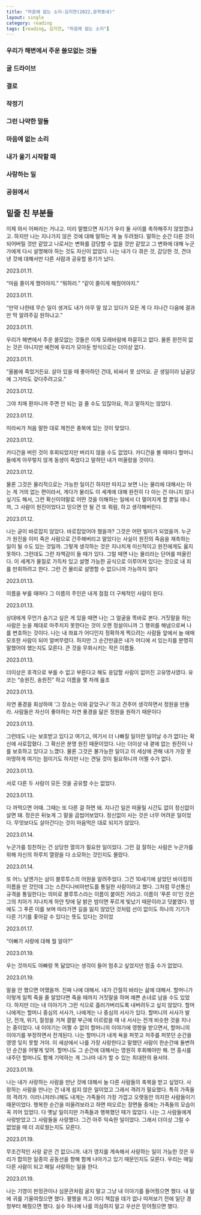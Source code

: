 ```yaml
---
title: "마음에 없는 소리-김지연(2022,문학동네)"
layout: single
category: reading
tags: [reading, 김지연, "마음에 없는 소리"]
---
```




### 우리가 해변에서 주운 쓸모없는 것들

### 굴 드라이브

### 결로

### 작정기

### 그런 나약한 말들

### 마음에 없는 소리

### 내가 울기 시작할 때

### 사랑하는 일

### 공원에서



## 밑줄 친 부분들

이제 와서 어쩌라는 거냐고. 미리 말했으면 자기가 우리 둘 사이를 축하해주지 않았겠냐고. 하지만 나는 지나가지 않은 것에 대해 말하는 게 늘 두려웠다. 말하는 순간 다른 것이 되어버릴 것만 같았고 나로서는 변화를 감당할 수 없을 것만 같았고 그 변화에 대해 누군가에게 다시 설명해야 하는 것도 자신이 없었다. 나는 내가 다 겪은 것, 감당한 것, 견뎌낸 것에 대해서만 다른 사람과 공유할 용기가 났다.

2023.01.11.

“마음 졸이게 했어야지.” “뭐하러.” “같이 졸이게 해줬어야지.”

2023.01.11.

“만약 나한테 무슨 일이 생겨도 내가 아무 말 않고 있다가 모든 게 다 지나간 다음에 결과만 딱 알려주길 원하냐고.”

2023.01.11.

우리가 해변에서 주운 쓸모없는 것들은 이제 모래바람에 파묻히고 없다. 물론 완전히 없는 것은 아니지만 예전에 우리가 모아둔 방식으로는 더이상 없다.

2023.01.11.

“올봄에 죽었거든요. 살아 있을 때 좋아하던 건데, 비싸서 못 샀어요. 곧 생일이라 납골당에 그거라도 갖다주려고요.”

2023.01.12.

그야 치매 환자니까 주면 안 되는 걸 줄 수도 있잖아요, 하고 말하지는 않았다.

2023.01.12.

미라씨가 처음 말한 대로 제천은 충북에 있는 것이 맞았다.

2023.01.12.

카디건을 버린 것이 후회되었지만 버리지 않을 수도 없었다. 카디건을 볼 때마다 할머니들에게 아무렇지 않게 동생이 죽었다고 말하던 내가 떠올랐을 것이다.

2023.01.12.

물론 그것은 물리적으로는 가능한 일이긴 하지만 따지고 보면 나는 물리에 대해서는 아는 게 거의 없는 편이라서, 게다가 물리도 이 세계에 대해 완전히 다 아는 건 아니지 않나 싶기도 해서, 그런 확신이야말로 어떤 것을 이해하는 일에서 더 멀어지게 할 뿐일 테니까, 그 사람이 원진이었다고 믿으면 안 될 건 또 뭐람, 하고 생각해버린다.

2023.01.12.

나는 굳이 바로잡지 않았다. 바로잡았어야 했을까? 그것은 어떤 빌미가 되었을까. 누군가 원진을 이미 죽은 사람으로 간주해버리고 말았다는 사실이 원진의 죽음을 재촉하는 일이 될 수도 있는 것일까. 그렇게 생각하는 것은 지나치게 미신적이고 원진에게도 옳지 못하다. 그런데도 그런 자책감이 들 때가 있다. 그럴 때면 나는 물리라는 단어를 떠올린다. 이 세계가 물질로 가득차 있고 설명 가능한 공식으로 이루어져 있다는 것으로 내 죄를 만회하려고 한다. 그런 건 물리로 설명할 수 없으니까 가능하지 않다

2023.01.13.

이름을 부를 때마다 그 이름의 주인은 내게 점점 더 구체적인 사람이 된다.    

2023.01.13.

상대에게 무언가 숨기고 싶은 게 있을 때면 나는 그 얼굴을 똑바로 본다. 거짓말을 하는 사람은 눈을 제대로 마주치지 못한다는 것이 오랜 정설이니까 그 행위를 해냄으로써 나를 변호하는 것이다. 나는 내 좌표가 어디인지 정확하게 찍으려는 사람들 앞에서 늘 애매모호한 사람이 되어 얼버무렸다. 하지만 그 순간만큼은 내가 어디에 서 있는지를 분명히 말했어야 했는지도 모른다. 큰 것을 무화시키는 작은 이름들.

2023.01.13.

더이상은 호격으로 부를 수 없고 부른다고 해도 응답할 사람이 없어진 고유명사였다. 유코는 “송원진, 송원진” 하고 이름을 몇 차례 읊조

2023.01.13.

자연 풍경을 회상하여 ‘그 장소는 이와 같았구나’ 하고 견주어 생각하면서 정원을 만들라. 사람들은 자신이 좋아하는 자연 풍경을 닮은 정원을 원하기 때문이다

2023.01.13.

그런데도 나는 보호받고 있다고 여기고, 여기서 더 나빠질 일이란 일어날 수가 없다는 확신에 사로잡혔다. 그 확신은 분명 원진 때문이었다. 나는 더이상 내 곁에 없는 원진이 나를 보호하고 있다고 느꼈다. 물론 그것은 불가능한 일이고 이 세상에 관해 내가 가장 못마땅하게 여기는 점이기도 하지만 나는 견딜 것이 필요하니까 어쩔 수가 없다.

2023.01.13.

서로 다른 두 사람이 모든 것을 공유할 수는 없었다.

2023.01.13.

다 까먹으면 어때. 그때는 또 다른 걸 하면 돼. 지나간 일은 떠올릴 시간도 없이 정신없이 살면 돼. 정은은 뒤늦게 그 말을 곱씹어보았다. 정신없이 사는 것은 너무 어려운 일이었다. 무엇보다도 살아간다는 것이 마음먹은 대로 되지가 않았다.

2023.01.14.

누군가를 칭찬하는 건 상당한 열의가 필요한 일이었다. 그런 걸 잘하는 사람은 누군가를 위해 자신의 하루치 열량을 다 소모하는 것인지도 몰랐다.

2023.01.14.

또 어느 날엔가는 삼이 블루투스의 어원을 알려주었다. 그건 10세기에 살았던 바이킹의 이름을 딴 것인데 그는 스칸디나비아반도를 통일한 사람이라고 했다. 그처럼 무선통신 규격을 통일한다는 의미로 블루투스라는 이름이 붙여진 거라고. 이름이 ‘푸른 이’인 것은 그의 치아가 지나치게 하얀 탓에 달 밝은 밤이면 푸르게 빛났기 때문이라고 덧붙였다. 밤에도 그 푸른 이를 보며 따라가면 길을 잃지 않았던 것처럼 선이 없이도 하나의 기기가 다른 기기를 좇아갈 수 있다는 뜻도 있다는 것이었

2023.01.17.

“아빠가 사랑에 대해 뭘 알아?”

2023.01.19.

우는 것까지도 아빠랑 똑 닮았다는 생각이 들어 멈추고 싶었지만 멈출 수가 없었다.

2023.01.19.

말을 안 했으면 어땠을까. 진짜 나에 대해서. 내가 간절히 바라는 삶에 대해서. 할머니가 이렇게 일찍 죽을 줄 알았다면 죽을 때까지 거짓말을 하며 예쁜 손녀로 남을 수도 있었다. 하지만 더는 내 이야기가 그런 식으로 흘러가버리도록 내버려두고 싶지 않았다. 할머니에게는 할머니 중심의 서사가, 나에게는 나 중심의 서사가 있다. 할머니의 서사가 발단, 전개, 위기, 절정을 거쳐 결말 부근에 이르렀을 때 내 서사는 전개 비슷한 것을 지나는 중이었다. 내 이야기는 어쩔 수 없이 할머니의 이야기에 영향을 받으면서, 할머니의 이야기를 부정하면서 전개된다. 나는 할머니가 내게 욕을 퍼붓고 저주를 퍼붓던 순간을 영영 잊지 못할 거야. 이 세상에서 나를 가장 사랑한다고 말했던 사람이 한순간에 돌변하던 순간을 어떻게 잊어. 할머니도 그 순간에 대해서는 영원히 후회해야만 해. 언 홍시를 내주던 할머니도 함께 기억하는 게 그나마 내가 할 수 있는 최대한의 용서야.

2023.01.19.

나는 내가 사랑하는 사람을 만난 것에 대해서 늘 다른 사람들의 축복을 받고 싶었다. 사랑하는 사람을 만나는 건 내게 쉽지 않은 일이었고 그래서 격려가 필요했다. 특히 가족들의 격려가. 이러니저러니해도 내게는 가족들이 가장 가깝고 오랫동안 의지한 사람들이기 때문이었다. 행복한 순간을 떠올려보라고 하면 떠오르는 장면들 중에는 가족들의 모습이 꼭 끼어 있었다. 다 옛날 일이지만 가족들과 행복했던 때가 많았다. 나는 그 사람들에게 사랑받았고 그 사람들을 사랑했다. 그건 아주 익숙한 일이었다. 그래서 더이상 그럴 수 없었을 때 더 괴로웠는지도 모른다.

2023.01.19.

무조건적인 사랑 같은 건 없으니까. 내가 영지를 계속해서 사랑하는 일이 가능한 것은 우리가 합의한 일종의 공동선을 향해 함께 나아가고 있기 때문인지도 모른다. 우리는 매일 다른 사람이 되고 매일 사랑하는 일을 한다.

2023.01.19.

나는 기영이 판정관이나 심문관처럼 굴지 말고 그냥 내 이야기를 들어줬으면 했다. 내 말에 귀를 기울여줬으면 했다. 팔짱을 끼고 어디 책잡을 데가 없나 따져보기 전에 일단 경청부터 해줬으면 했다. 실수 하나에 나를 의심하지 말고 우선은 믿어줬으면 했다.
